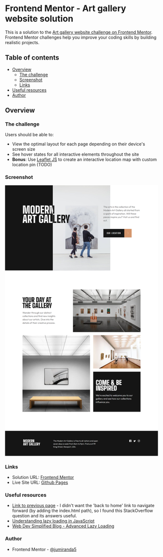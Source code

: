 # Frontend Mentor - Art gallery website solution

This is a solution to the [Art gallery website challenge on Frontend Mentor](https://www.frontendmentor.io/challenges/art-gallery-website-yVdrZlxyA). Frontend Mentor challenges help you improve your coding skills by building realistic projects. 

## Table of contents

- [Overview](#overview)
  - [The challenge](#the-challenge)
  - [Screenshot](#screenshot)
  - [Links](#links)
- [Useful resources](#useful-resources)
- [Author](#author)

## Overview

### The challenge

Users should be able to:

- View the optimal layout for each page depending on their device's screen size
- See hover states for all interactive elements throughout the site
- **Bonus**: Use [Leaflet JS](https://leafletjs.com/) to create an interactive location map with custom location pin (TODO)

### Screenshot

![Screenshot](./screenshot.png)


### Links

- Solution URL: [Frontend Mentor](https://www.frontendmentor.io/solutions/art-gallery-website-2WK7x0hoIj)
- Live Site URL: [Github Pages](https://your-live-site-url.com)


### Useful resources

- [Link to previous page](https://stackoverflow.com/questions/8814472/how-to-make-an-html-back-link) - I didn't want the 'back to home' link to navigate forward (by adding the index.html path), so I found this StackOverflow question and its answers useful.
- [Understanding lazy loading in JavaScript](https://blog.logrocket.com/understanding-lazy-loading-javascript/) 
- [Web Dev Simplified Blog - Advanced Lazy Loading](https://blog.webdevsimplified.com/2023-05/lazy-load-images/)


### Author

- Frontend Mentor - [@jumiranda5](https://www.frontendmentor.io/profile/jumiranda5)
